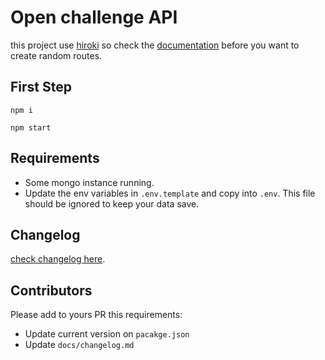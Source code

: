 # Open challenge API

this project use [hiroki](https://github.com/ivanhuay/hiroki) so check the [documentation](https://ivanhuay.github.io/hiroki/) before you want to create random routes.

## First Step
```
npm i

npm start

```
## Requirements
* Some mongo instance running.
* Update the env variables in `.env.template` and copy into `.env`. This file should be ignored to keep your data save.

## Changelog
[check changelog here](./docs/changelog).

## Contributors
Please add to yours PR this requirements:
* Update current version on `pacakge.json`
* Update `docs/changelog.md`

